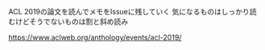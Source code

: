 ACL 2019の論文を読んでメモをIssueに残していく
気になるものはしっかり読むけどそうでないものは割と斜め読み

https://www.aclweb.org/anthology/events/acl-2019/
